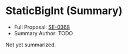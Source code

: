 # StaticBigInt (Summary)

* Full Proposal: [SE-0368](https://github.com/apple/swift-evolution/blob/main/proposals/0368-staticbigint.md)
* Summary Author: TODO

Not yet summarized.
